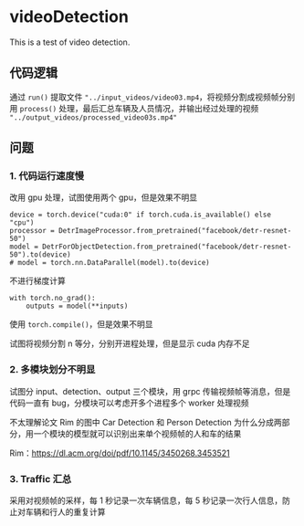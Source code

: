 # videoDetection
This is a test of video detection.

## 代码逻辑

通过 `run()` 提取文件 `"../input_videos/video03.mp4`，将视频分割成视频帧分别用 `process()` 处理，最后汇总车辆及人员情况，并输出经过处理的视频 `"../output_videos/processed_video03s.mp4"`

## 问题

### 1. 代码运行速度慢

改用 gpu 处理，试图使用两个 gpu，但是效果不明显
```
device = torch.device("cuda:0" if torch.cuda.is_available() else "cpu")
processor = DetrImageProcessor.from_pretrained("facebook/detr-resnet-50")
model = DetrForObjectDetection.from_pretrained("facebook/detr-resnet-50").to(device)
# model = torch.nn.DataParallel(model).to(device)
```

不进行梯度计算
```
with torch.no_grad():
    outputs = model(**inputs)
```

使用 `torch.compile()`，但是效果不明显

试图将视频分割 n 等分，分别开进程处理，但是显示 cuda 内存不足

### 2. 多模块划分不明显

试图分 input、detection、output 三个模块，用 grpc 传输视频帧等消息，但是代码一直有 bug，分模块可以考虑开多个进程多个 worker 处理视频

不太理解论文 Rim 的图中 Car Detection 和 Person Detection 为什么分成两部分，用一个模块的模型就可以识别出来单个视频帧的人和车的结果

Rim：https://dl.acm.org/doi/pdf/10.1145/3450268.3453521

### 3. Traffic 汇总

采用对视频帧的采样，每 1 秒记录一次车辆信息，每 5 秒记录一次行人信息，防止对车辆和行人的重复计算
